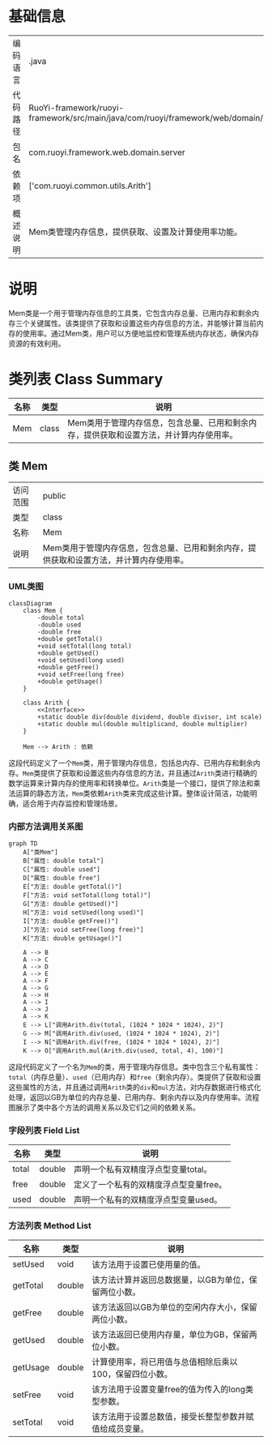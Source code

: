 # 基础信息

|      |      |
|------|------|
| 编码语言 | .java |
| 代码路径 | RuoYi-framework/ruoyi-framework/src/main/java/com/ruoyi/framework/web/domain/server/Mem.java |
| 包名 | com.ruoyi.framework.web.domain.server |
| 依赖项 | ['com.ruoyi.common.utils.Arith'] |
| 概述说明 | Mem类管理内存信息，提供获取、设置及计算使用率功能。 |

# 说明

Mem类是一个用于管理内存信息的工具类，它包含内存总量、已用内存和剩余内存三个关键属性。该类提供了获取和设置这些内存信息的方法，并能够计算当前内存的使用率。通过Mem类，用户可以方便地监控和管理系统内存状态，确保内存资源的有效利用。

# 类列表 Class Summary

| 名称   | 类型  | 说明 |
|-------|------|-------------|
| Mem | class | Mem类用于管理内存信息，包含总量、已用和剩余内存，提供获取和设置方法，并计算内存使用率。 |



## 类 Mem

|      |      |
|------|------|
| 访问范围 | public |
| 类型 | class |
| 名称 | Mem |
| 说明 | Mem类用于管理内存信息，包含总量、已用和剩余内存，提供获取和设置方法，并计算内存使用率。 |


### UML类图

```mermaid
classDiagram
    class Mem {
        -double total
        -double used
        -double free
        +double getTotal()
        +void setTotal(long total)
        +double getUsed()
        +void setUsed(long used)
        +double getFree()
        +void setFree(long free)
        +double getUsage()
    }

    class Arith {
        <<Interface>>
        +static double div(double dividend, double divisor, int scale)
        +static double mul(double multiplicand, double multiplier)
    }

    Mem --> Arith : 依赖
```

这段代码定义了一个`Mem`类，用于管理内存信息，包括总内存、已用内存和剩余内存。`Mem`类提供了获取和设置这些内存信息的方法，并且通过`Arith`类进行精确的数学运算来计算内存的使用率和转换单位。`Arith`类是一个接口，提供了除法和乘法运算的静态方法，`Mem`类依赖`Arith`类来完成这些计算。整体设计简洁，功能明确，适合用于内存监控和管理场景。


### 内部方法调用关系图

```mermaid
graph TD
    A["类Mem"]
    B["属性: double total"]
    C["属性: double used"]
    D["属性: double free"]
    E["方法: double getTotal()"]
    F["方法: void setTotal(long total)"]
    G["方法: double getUsed()"]
    H["方法: void setUsed(long used)"]
    I["方法: double getFree()"]
    J["方法: void setFree(long free)"]
    K["方法: double getUsage()"]

    A --> B
    A --> C
    A --> D
    A --> E
    A --> F
    A --> G
    A --> H
    A --> I
    A --> J
    A --> K
    E --> L["调用Arith.div(total, (1024 * 1024 * 1024), 2)"]
    G --> M["调用Arith.div(used, (1024 * 1024 * 1024), 2)"]
    I --> N["调用Arith.div(free, (1024 * 1024 * 1024), 2)"]
    K --> O["调用Arith.mul(Arith.div(used, total, 4), 100)"]
```

这段代码定义了一个名为`Mem`的类，用于管理内存信息。类中包含三个私有属性：`total`（内存总量）、`used`（已用内存）和`free`（剩余内存）。类提供了获取和设置这些属性的方法，并且通过调用`Arith`类的`div`和`mul`方法，对内存数据进行格式化处理，返回以GB为单位的内存总量、已用内存、剩余内存以及内存使用率。流程图展示了类中各个方法的调用关系以及它们之间的依赖关系。

### 字段列表 Field List

| 名称  | 类型  | 说明 |
|-------|-------|------|
| total | double | 声明一个私有双精度浮点型变量total。 |
| free | double | 定义了一个私有的双精度浮点型变量free。 |
| used | double | 声明一个私有的双精度浮点型变量used。 |

### 方法列表 Method List

| 名称  | 类型  | 说明 |
|-------|-------|------|
| setUsed | void | 该方法用于设置已使用量的值。 |
| getTotal | double | 该方法计算并返回总数据量，以GB为单位，保留两位小数。 |
| getFree | double | 该方法返回以GB为单位的空闲内存大小，保留两位小数。 |
| getUsed | double | 该方法返回已使用内存量，单位为GB，保留两位小数。 |
| getUsage | double | 计算使用率，将已用值与总值相除后乘以100，保留四位小数。 |
| setFree | void | 该方法用于设置变量free的值为传入的long类型参数。 |
| setTotal | void | 该方法用于设置总数值，接受长整型参数并赋值给成员变量。 |




